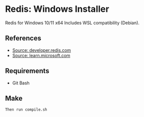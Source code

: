 # Redis: Windows Installer

Redis for Windows 10/11 x64
Includes WSL compatibility (Debian).

## References

- [Source: developer.redis.com](https://developer.redis.com/create/windows/)
- [Source: learn.microsoft.com](https://learn.microsoft.com/en-us/windows/wsl/install)

## Requirements

- Git Bash

## Make
  
```
Then run compile.sh
```

